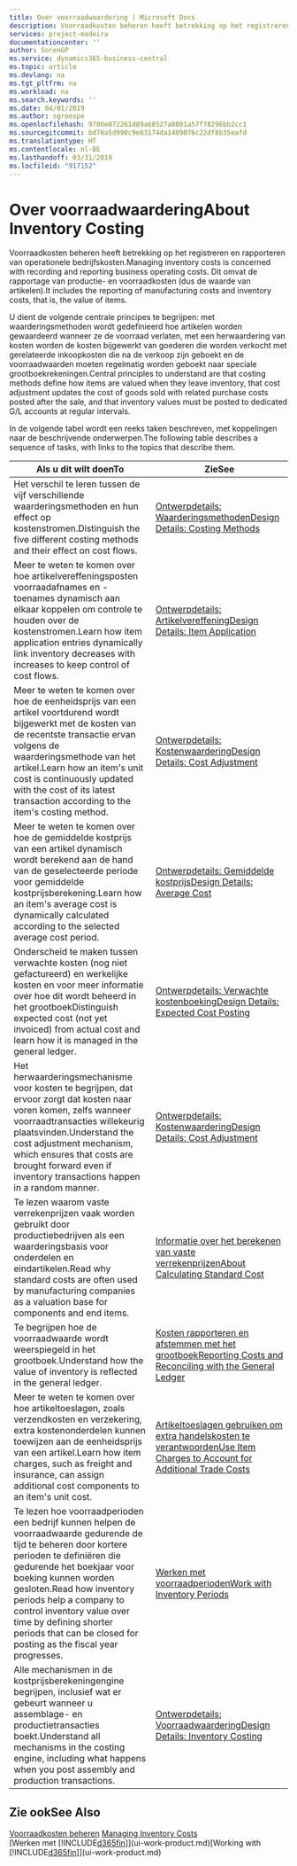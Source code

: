 ```yaml
---
title: Over voorraadwaardering | Microsoft Docs
description: Voorraadkosten beheren heeft betrekking op het registreren en rapporteren van operationele bedrijfskosten. Dit omvat de rapportage van productie- en voorraadkosten (dus de waarde van artikelen).
services: project-madeira
documentationcenter: ''
author: SorenGP
ms.service: dynamics365-business-central
ms.topic: article
ms.devlang: na
ms.tgt_pltfrm: na
ms.workload: na
ms.search.keywords: ''
ms.date: 04/01/2019
ms.author: sgroespe
ms.openlocfilehash: 9706e072261d89a68527a0801a57f78296bb2cc1
ms.sourcegitcommit: bd78a5d990c9e83174da1409076c22df8b35eafd
ms.translationtype: HT
ms.contentlocale: nl-BE
ms.lasthandoff: 03/31/2019
ms.locfileid: "917152"
---
```

# <a name="about-inventory-costing"></a><span data-ttu-id="e1ce3-104">Over voorraadwaardering</span><span class="sxs-lookup"><span data-stu-id="e1ce3-104">About Inventory Costing</span></span>
<span data-ttu-id="e1ce3-105">Voorraadkosten beheren heeft betrekking op het registreren en rapporteren van operationele bedrijfskosten.</span><span class="sxs-lookup"><span data-stu-id="e1ce3-105">Managing inventory costs is concerned with recording and reporting business operating costs.</span></span> <span data-ttu-id="e1ce3-106">Dit omvat de rapportage van productie- en voorraadkosten (dus de waarde van artikelen).</span><span class="sxs-lookup"><span data-stu-id="e1ce3-106">It includes the reporting of manufacturing costs and inventory costs, that is, the value of items.</span></span>  

 <span data-ttu-id="e1ce3-107">U dient de volgende centrale principes te begrijpen: met waarderingsmethoden wordt gedefinieerd hoe artikelen worden gewaardeerd wanneer ze de voorraad verlaten, met een herwaardering van kosten worden de kosten bijgewerkt van goederen die worden verkocht met gerelateerde inkoopkosten die na de verkoop zijn geboekt en de voorraadwaarden moeten regelmatig worden geboekt naar speciale grootboekrekeningen.</span><span class="sxs-lookup"><span data-stu-id="e1ce3-107">Central principles to understand are that costing methods define how items are valued when they leave inventory, that cost adjustment updates the cost of goods sold with related purchase costs posted after the sale, and that inventory values must be posted to dedicated G/L accounts at regular intervals.</span></span>  

 <span data-ttu-id="e1ce3-108">In de volgende tabel wordt een reeks taken beschreven, met koppelingen naar de beschrijvende onderwerpen.</span><span class="sxs-lookup"><span data-stu-id="e1ce3-108">The following table describes a sequence of tasks, with links to the topics that describe them.</span></span>   

|<span data-ttu-id="e1ce3-109">**Als u dit wilt doen**</span><span class="sxs-lookup"><span data-stu-id="e1ce3-109">**To**</span></span>|<span data-ttu-id="e1ce3-110">**Zie**</span><span class="sxs-lookup"><span data-stu-id="e1ce3-110">**See**</span></span>|  
|------------|-------------|  
|<span data-ttu-id="e1ce3-111">Het verschil te leren tussen de vijf verschillende waarderingsmethoden en hun effect op kostenstromen.</span><span class="sxs-lookup"><span data-stu-id="e1ce3-111">Distinguish the five different costing methods and their effect on cost flows.</span></span>|[<span data-ttu-id="e1ce3-112">Ontwerpdetails: Waarderingsmethoden</span><span class="sxs-lookup"><span data-stu-id="e1ce3-112">Design Details: Costing Methods</span></span>](design-details-costing-methods.md)|  
|<span data-ttu-id="e1ce3-113">Meer te weten te komen over hoe artikelvereffeningsposten voorraadafnames en -toenames dynamisch aan elkaar koppelen om controle te houden over de kostenstromen.</span><span class="sxs-lookup"><span data-stu-id="e1ce3-113">Learn how item application entries dynamically link inventory decreases with increases to keep control of cost flows.</span></span>|[<span data-ttu-id="e1ce3-114">Ontwerpdetails: Artikelvereffening</span><span class="sxs-lookup"><span data-stu-id="e1ce3-114">Design Details: Item Application</span></span>](design-details-item-application.md)|  
|<span data-ttu-id="e1ce3-115">Meer te weten te komen over hoe de eenheidsprijs van een artikel voortdurend wordt bijgewerkt met de kosten van de recentste transactie ervan volgens de waarderingsmethode van het artikel.</span><span class="sxs-lookup"><span data-stu-id="e1ce3-115">Learn how an item's unit cost is continuously updated with the cost of its latest transaction according to the item's costing method.</span></span>|[<span data-ttu-id="e1ce3-116">Ontwerpdetails: Kostenwaardering</span><span class="sxs-lookup"><span data-stu-id="e1ce3-116">Design Details: Cost Adjustment</span></span>](design-details-cost-adjustment.md)|  
|<span data-ttu-id="e1ce3-117">Meer te weten te komen over hoe de gemiddelde kostprijs van een artikel dynamisch wordt berekend aan de hand van de geselecteerde periode voor gemiddelde kostprijsberekening.</span><span class="sxs-lookup"><span data-stu-id="e1ce3-117">Learn how an item's average cost is dynamically calculated according to the selected average cost period.</span></span>|[<span data-ttu-id="e1ce3-118">Ontwerpdetails: Gemiddelde kostprijs</span><span class="sxs-lookup"><span data-stu-id="e1ce3-118">Design Details: Average Cost</span></span>](design-details-average-cost.md)|  
|<span data-ttu-id="e1ce3-119">Onderscheid te maken tussen verwachte kosten (nog niet gefactureerd) en werkelijke kosten en voor meer informatie over hoe dit wordt beheerd in het grootboek</span><span class="sxs-lookup"><span data-stu-id="e1ce3-119">Distinguish expected cost (not yet invoiced) from actual cost and learn how it is managed in the general ledger.</span></span>|[<span data-ttu-id="e1ce3-120">Ontwerpdetails: Verwachte kostenboeking</span><span class="sxs-lookup"><span data-stu-id="e1ce3-120">Design Details: Expected Cost Posting</span></span>](design-details-expected-cost-posting.md)|  
|<span data-ttu-id="e1ce3-121">Het herwaarderingsmechanisme voor kosten te begrijpen, dat ervoor zorgt dat kosten naar voren komen, zelfs wanneer voorraadtransacties willekeurig plaatsvinden.</span><span class="sxs-lookup"><span data-stu-id="e1ce3-121">Understand the cost adjustment mechanism, which ensures that costs are brought forward even if inventory transactions happen in a random manner.</span></span>|[<span data-ttu-id="e1ce3-122">Ontwerpdetails: Kostenwaardering</span><span class="sxs-lookup"><span data-stu-id="e1ce3-122">Design Details: Cost Adjustment</span></span>](design-details-cost-adjustment.md)|  
|<span data-ttu-id="e1ce3-123">Te lezen waarom vaste verrekenprijzen vaak worden gebruikt door productiebedrijven als een waarderingsbasis voor onderdelen en eindartikelen.</span><span class="sxs-lookup"><span data-stu-id="e1ce3-123">Read why standard costs are often used by manufacturing companies as a valuation base for components and end items.</span></span>|[<span data-ttu-id="e1ce3-124">Informatie over het berekenen van vaste verrekenprijzen</span><span class="sxs-lookup"><span data-stu-id="e1ce3-124">About Calculating Standard Cost</span></span>](finance-about-calculating-standard-cost.md)|  
|<span data-ttu-id="e1ce3-125">Te begrijpen hoe de voorraadwaarde wordt weerspiegeld in het grootboek.</span><span class="sxs-lookup"><span data-stu-id="e1ce3-125">Understand how the value of inventory is reflected in the general ledger.</span></span>|[<span data-ttu-id="e1ce3-126">Kosten rapporteren en afstemmen met het grootboek</span><span class="sxs-lookup"><span data-stu-id="e1ce3-126">Reporting Costs and Reconciling with the General Ledger</span></span>](finance-report-costs-and-reconcile-with-the-general-ledger.md)|  
|<span data-ttu-id="e1ce3-127">Meer te weten te komen over hoe artikeltoeslagen, zoals verzendkosten en verzekering, extra kostenonderdelen kunnen toewijzen aan de eenheidsprijs van een artikel.</span><span class="sxs-lookup"><span data-stu-id="e1ce3-127">Learn how item charges, such as freight and insurance, can assign additional cost components to an item's unit cost.</span></span>|[<span data-ttu-id="e1ce3-128">Artikeltoeslagen gebruiken om extra handelskosten te verantwoorden</span><span class="sxs-lookup"><span data-stu-id="e1ce3-128">Use Item Charges to Account for Additional Trade Costs</span></span>](payables-how-assign-item-charges.md)|  
|<span data-ttu-id="e1ce3-129">Te lezen hoe voorraadperioden een bedrijf kunnen helpen de voorraadwaarde gedurende de tijd te beheren door kortere perioden te definiëren die gedurende het boekjaar voor boeking kunnen worden gesloten.</span><span class="sxs-lookup"><span data-stu-id="e1ce3-129">Read how inventory periods help a company to control inventory value over time by defining shorter periods that can be closed for posting as the fiscal year progresses.</span></span>|[<span data-ttu-id="e1ce3-130">Werken met voorraadperioden</span><span class="sxs-lookup"><span data-stu-id="e1ce3-130">Work with Inventory Periods</span></span>](finance-how-to-work-with-inventory-periods.md)|  
|<span data-ttu-id="e1ce3-131">Alle mechanismen in de kostprijsberekeningengine begrijpen, inclusief wat er gebeurt wanneer u assemblage- en productietransacties boekt.</span><span class="sxs-lookup"><span data-stu-id="e1ce3-131">Understand all mechanisms in the costing engine, including what happens when you post assembly and production transactions.</span></span>|[<span data-ttu-id="e1ce3-132">Ontwerpdetails: Voorraadwaardering</span><span class="sxs-lookup"><span data-stu-id="e1ce3-132">Design Details: Inventory Costing</span></span>](design-details-inventory-costing.md)|

## <a name="see-also"></a><span data-ttu-id="e1ce3-133">Zie ook</span><span class="sxs-lookup"><span data-stu-id="e1ce3-133">See Also</span></span>
<span data-ttu-id="e1ce3-134">[Voorraadkosten beheren](finance-manage-inventory-costs.md)  </span><span class="sxs-lookup"><span data-stu-id="e1ce3-134">[Managing Inventory Costs](finance-manage-inventory-costs.md)  </span></span>  
<span data-ttu-id="e1ce3-135">[Werken met [!INCLUDE[d365fin](includes/d365fin_md.md)]](ui-work-product.md)</span><span class="sxs-lookup"><span data-stu-id="e1ce3-135">[Working with [!INCLUDE[d365fin](includes/d365fin_md.md)]](ui-work-product.md)</span></span>
